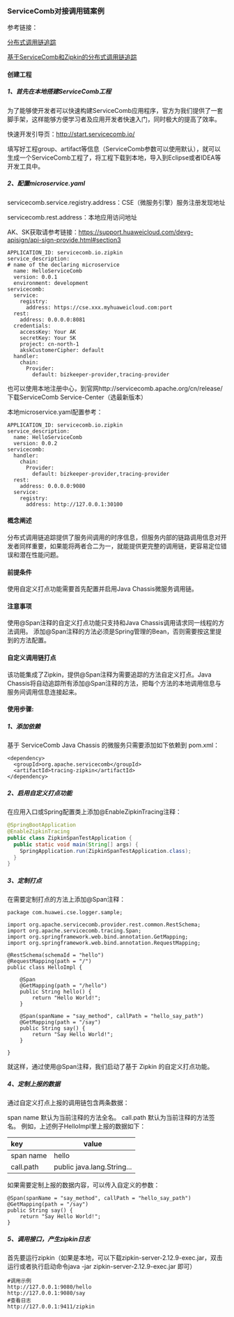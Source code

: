 ### ServiceComb对接调用链案例

参考链接：

[分布式调用链追踪](https://docs.servicecomb.io/java-chassis/zh_CN/general-development/customized-tracing.html)

[基于ServiceComb和Zipkin的分布式调用链追踪](http://servicecomb.apache.org/cn/docs/tracing-with-servicecomb/)

#### 创建工程

##### 1、首先在本地搭建ServiceComb工程

为了能够使开发者可以快速构建ServiceComb应用程序，官方为我们提供了一套脚手架，这样能够方便学习者及应用开发者快速入门，同时极大的提高了效率。

快速开发引导页：http://start.servicecomb.io/

填写好工程group、artifact等信息（ServiceComb参数可以使用默认），就可以生成一个ServiceComb工程了，将工程下载到本地，导入到Eclipse或者IDEA等开发工具中。

##### 2、配置microservice.yaml

servicecomb.service.registry.address：CSE（微服务引擎）服务注册发现地址

servicecomb.rest.address：本地应用访问地址

AK、SK获取请参考链接：https://support.huaweicloud.com/devg-apisign/api-sign-provide.html#section3

```
APPLICATION_ID: servicecomb.io.zipkin
service_description:
# name of the declaring microservice
  name: HelloServiceComb
  version: 0.0.1
  environment: development
servicecomb:
  service:
    registry:
      address: https://cse.xxx.myhuaweicloud.com:port
  rest:
    address: 0.0.0.0:8081
  credentials:
    accessKey: Your AK
    secretKey: Your SK
    project: cn-north-1
    akskCustomerCipher: default
  handler:
    chain:
      Provider:
        default: bizkeeper-provider,tracing-provider
```

也可以使用本地注册中心，到官网http://servicecomb.apache.org/cn/release/下载ServiceComb Service-Center（选最新版本）

本地microservice.yaml配置参考：

```
APPLICATION_ID: servicecomb.io.zipkin
service_description:
  name: HelloServiceComb
  version: 0.0.2
servicecomb:
  handler:
    chain:
      Provider:
        default: bizkeeper-provider,tracing-provider
  rest:
    address: 0.0.0.0:9080
  service:
    registry:
      address: http://127.0.0.1:30100
```

#### 概念阐述

分布式调用链追踪提供了服务间调用的时序信息，但服务内部的链路调用信息对开发者同样重要，如果能将两者合二为一，就能提供更完整的调用链，更容易定位错误和潜在性能问题。

#### 前提条件

使用自定义打点功能需要首先配置并启用Java Chassis微服务调用链。

#### 注意事项

使用@Span注释的自定义打点功能只支持和Java Chassis调用请求同一线程的方法调用。
添加@Span注释的方法必须是Spring管理的Bean，否则需要按这里提到的方法配置。

#### 自定义调用链打点

该功能集成了Zipkin，提供@Span注释为需要追踪的方法自定义打点。Java Chassis将自动追踪所有添加@Span注释的方法，把每个方法的本地调用信息与服务间调用信息连接起来。

#### 使用步骤:

##### 1、添加依赖

基于 ServiceComb Java Chassis 的微服务只需要添加如下依赖到 pom.xml：

    <dependency>
      <groupId>org.apache.servicecomb</groupId>
      <artifactId>tracing-zipkin</artifactId>
    </dependency>
##### 2、启用自定义打点功能

在应用入口或Spring配置类上添加@EnableZipkinTracing注释：

```java
@SpringBootApplication
@EnableZipkinTracing
public class ZipkinSpanTestApplication {
  public static void main(String[] args) {
    SpringApplication.run(ZipkinSpanTestApplication.class);
  }
}
```

##### 3、定制打点

在需要定制打点的方法上添加@Span注释：

```
package com.huawei.cse.logger.sample;

import org.apache.servicecomb.provider.rest.common.RestSchema;
import org.apache.servicecomb.tracing.Span;
import org.springframework.web.bind.annotation.GetMapping;
import org.springframework.web.bind.annotation.RequestMapping;

@RestSchema(schemaId = "hello")
@RequestMapping(path = "/")
public class HelloImpl {

	@Span
    @GetMapping(path = "/hello")
    public String hello() {
        return "Hello World!";
    }
	
	@Span(spanName = "say_method", callPath = "hello_say_path")
    @GetMapping(path = "/say")
    public String say() {
        return "Say Hello World!";
    }
	
}
```


就这样，通过使用@Span注释，我们启动了基于 Zipkin 的自定义打点功能。

##### 4、定制上报的数据

通过自定义打点上报的调用链包含两条数据：

span name 默认为当前注释的方法全名。
call.path 默认为当前注释的方法签名。
例如，上述例子HelloImpl里上报的数据如下：

| key       | value                      |
| :-------- | -------------------------- |
| span name | hello                      |
| call.path | public java.lang.String... |

如果需要定制上报的数据内容，可以传入自定义的参数：

```
@Span(spanName = "say_method", callPath = "hello_say_path")
@GetMapping(path = "/say")
public String say() {
    return "Say Hello World!";
}
```

##### 5、调用接口，产生zipkin日志

首先要运行zipkin（如果是本地，可以下载zipkin-server-2.12.9-exec.jar，双击运行或者执行启动命令java -jar zipkin-server-2.12.9-exec.jar 即可）

```
#调用示例
http://127.0.0.1:9080/hello
http://127.0.0.1:9080/say
#查看日志
http://127.0.0.1:9411/zipkin
```

